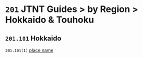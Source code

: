 # `201` JTNT Guides > by Region > Hokkaido & Touhoku

## `201.101` Hokkaido
`201.101(1)` [place name](hokkaido/place-name.me)
